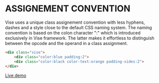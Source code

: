 # ASSIGNEMENT CONVENTION

Vise uses a unique class assignement convention with less hyphens, dashes and a style close to the default CSS naming system. The naming convention is based on the colon character ":" which is introduced exclusively in Vise framework. The latter makes it effortless to distinguish between the opcode and the operand in a class assignment.

```html
<div class="vise">	
    <div class="color:blue padding:2">
    <div class="color:black color-text:orange padding-sides:2">
</div>	
```

[Live demo](http://cssdeck.com/labs/fptegaf0)
